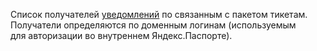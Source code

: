 
Список получателей [уведомлений](../../../../notifications.md) по связанным с пакетом тикетам. Получатели определяются по доменным логинам (используемым для авторизации во внутреннем Яндекс.Паспорте).

